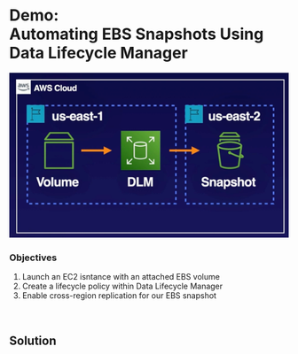 # Demo:<br>Automating EBS Snapshots Using Data Lifecycle Manager

![](../img/demo/5.2.EBS-Snapshot-Automation.png)

### Objectives
1. Launch an EC2 isntance with an attached EBS volume
2. Create a lifecycle policy within Data Lifecycle Manager
3. Enable cross-region replication for our EBS snapshot

<br>

## Solution
